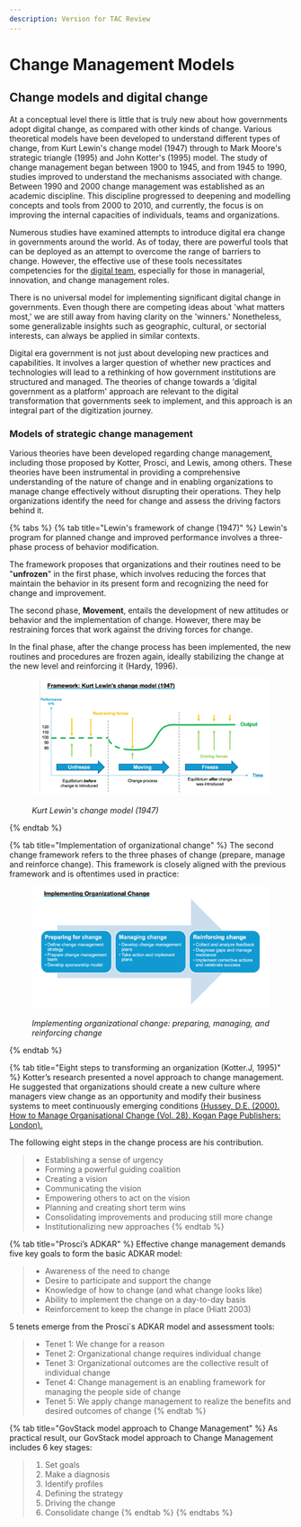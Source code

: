 ```yaml
---
description: Version for TAC Review
---
```


# Change Management Models

## Change models and digital change

At a conceptual level there is little that is truly new about how governments adopt digital change, as compared with other kinds of change. Various theoretical models have been developed to understand different types of change, from Kurt Lewin's change model (1947) through to Mark Moore's strategic triangle (1995) and John Kotter's (1995) model. The study of change management began between 1900 to 1945, and from 1945 to 1990, studies improved to understand the mechanisms associated with change. Between 1990 and 2000 change management was established as an academic discipline. This discipline progressed to deepening and modelling concepts and tools from 2000 to 2010, and currently, the focus is on improving the internal capacities of individuals, teams and organizations.

Numerous studies have examined attempts to introduce digital era change in governments around the world. As of today, there are powerful tools that can be deployed as an attempt to overcome the range of barriers to change. However, the effective use of these tools necessitates competencies for the [digital team](../annex/sample-digital-team-composition.md), especially for those in managerial, innovation, and change management roles.

There is no universal model for implementing significant digital change in governments.  Even though there are competing ideas about 'what matters most,' we are still away from having clarity on the 'winners.' Nonetheless, some generalizable insights such as geographic, cultural, or sectorial interests, can always be applied in similar contexts.

Digital era government is not just about developing new practices and capabilities. It involves a larger question of whether new practices and technologies will lead to a rethinking of how government institutions are structured and managed. The theories of change towards a 'digital government as a platform' approach are relevant to the digital transformation that governments seek to implement, and this approach is an integral part of the digitization journey.

### Models of strategic change management

Various theories have been developed regarding change management, including those proposed by Kotter, Prosci, and Lewis, among others. These theories have been instrumental in providing a comprehensive understanding of the nature of change and in enabling organizations to manage change effectively without disrupting their operations. They help organizations identify the need for change and assess the driving factors behind it.

{% tabs %}
{% tab title="Lewin's framework of change (1947)" %}
Lewin's program for planned change and improved performance involves a three-phase process of behavior modification.&#x20;

The framework proposes that organizations and their routines need to be "**unfrozen**" in the first phase, which involves reducing the forces that maintain the behavior in its present form and recognizing the need for change and improvement.&#x20;

The second phase, **Movement**, entails the development of new attitudes or behavior and the implementation of change. However, there may be restraining forces that work against the driving forces for change.&#x20;

In the final phase, after the change process has been implemented, the new routines and procedures are frozen again, ideally stabilizing the change at the new level and reinforcing it (Hardy, 1996).<img src="file:///C:/Users/VICTOR~1.MAR/AppData/Local/Temp/msohtmlclip1/01/clip_image002.gif" alt="" data-size="line">

<figure><img src="../../.gitbook/assets/Imagen1.png" alt=""><figcaption><p><em>Kurt Lewin's change model (1947)</em></p></figcaption></figure>
{% endtab %}

{% tab title="Implementation of organizational change" %}
The second change framework refers to the three phases of change (prepare, manage and reinforce change). This framework is closely aligned with the previous framework and is oftentimes used in practice:

<figure><img src="../../.gitbook/assets/Imagen2.png" alt=""><figcaption><p><em>Implementing organizational change: preparing, managing, and reinforcing change</em></p></figcaption></figure>
{% endtab %}

{% tab title="Eight steps to transforming an organization (Kotter.J, 1995)" %}
Kotter’s research presented a novel approach to change management. He suggested that organizations should create a new culture where managers view change as an opportunity and modify their business systems to meet continuously emerging conditions [(Hussey, D.E. (2000). How to Manage Organisational Change (Vol. 28). Kogan Page Publishers: London).](https://books.google.ee/books?hl=en\&lr=\&id=vpJLQHlN-BQC\&oi=fnd\&pg=PA108\&dq=\(Hussey,+D.E.+\(2000\).+How+to+Manage+Organisational+Change+\(Vol.+28\).+Kogan+Page+Publishers:+London\).\&ots=ma7aLM5GH\_\&sig=BpXyijIiHFIyaR\_EWlZSvsHGKfw\&redir\_esc=y#v=onepage\&q\&f=false)

The following eight steps in the change process are his contribution.

> * Establishing a sense of urgency
> * Forming a powerful guiding coalition
> * Creating a vision
> * Communicating the vision
> * Empowering others to act on the vision
> * Planning and creating short term wins
> * Consolidating improvements and producing still more change
> * Institutionalizing new approaches
{% endtab %}

{% tab title="Prosci’s ADKAR" %}
Effective change management demands five key goals to form the basic ADKAR model:

> * Awareness of the need to change
> * Desire to participate and support the change
> * Knowledge of how to change (and what change looks like)
> * Ability to implement the change on a day-to-day basis
> * Reinforcement to keep the change in place (Hiatt 2003)

5 tenets emerge from the Prosci´s ADKAR model and assessment tools:

> * Tenet 1: We change for a reason
> * Tenet 2: Organizational change requires individual change
> * Tenet 3: Organizational outcomes are the collective result of individual change
> * Tenet 4: Change management is an enabling framework for managing the people side of change
> * Tenet 5: We apply change management to realize the benefits and desired outcomes of change
{% endtab %}

{% tab title="GovStack model approach to Change Management" %}
As practical result, our GovStack model approach to Change Management includes 6 key stages:

> 1. Set goals
> 2. Make a diagnosis
> 3. Identify profiles
> 4. Defining the strategy
> 5. Driving the change
> 6. Consolidate change
{% endtab %}
{% endtabs %}



